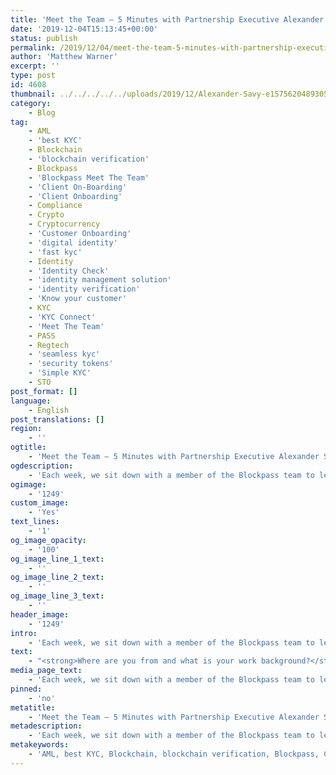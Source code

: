 ```yaml
---
title: 'Meet the Team — 5 Minutes with Partnership Executive Alexander Savy'
date: '2019-12-04T15:13:45+00:00'
status: publish
permalink: /2019/12/04/meet-the-team-5-minutes-with-partnership-executive-alexander-savy
author: 'Matthew Warner'
excerpt: ''
type: post
id: 4608
thumbnail: ../../../../../uploads/2019/12/Alexander-Savy-e1575620489305-150x150.png
category:
    - Blog
tag:
    - AML
    - 'best KYC'
    - Blockchain
    - 'blockchain verification'
    - Blockpass
    - 'Blockpass Meet The Team'
    - 'Client On-Boarding'
    - 'Client Onboarding'
    - Compliance
    - Crypto
    - Cryptocurrency
    - 'Customer Onboarding'
    - 'digital identity'
    - 'fast kyc'
    - Identity
    - 'Identity Check'
    - 'identity management solution'
    - 'identity verification'
    - 'Know your customer'
    - KYC
    - 'KYC Connect'
    - 'Meet The Team'
    - PASS
    - Regtech
    - 'seamless kyc'
    - 'security tokens'
    - 'Simple KYC'
    - STO
post_format: []
language:
    - English
post_translations: []
region:
    - ''
ogtitle:
    - 'Meet the Team — 5 Minutes with Partnership Executive Alexander Savy'
ogdescription:
    - 'Each week, we sit down with a member of the Blockpass team to learn where they come from, what their day to day looks like, and what they love about blockchain.  '
ogimage:
    - '1249'
custom_image:
    - 'Yes'
text_lines:
    - '1'
og_image_opacity:
    - '100'
og_image_line_1_text:
    - ''
og_image_line_2_text:
    - ''
og_image_line_3_text:
    - ''
header_image:
    - '1249'
intro:
    - 'Each week, we sit down with a member of the Blockpass team to learn where they come from, what their day to day looks like, and what they love about blockchain.  '
text:
    - "<strong>Where are you from and what is your work background?</strong>\r\nI come from a financial industry background, with 10+ years experience in insurance, payments and the blockchain industry.\r\n\r\n<strong>What is your role at Blockpass?</strong>\r\nI assist big companies in understanding the value of the Blockpass products and help them to comply with current AML regulations and KYC requirements.\r\n\r\n<strong>What do your daily activities look like?</strong>\r\nMy day can be broadly split into three main areas:\r\n1) Discussing with customers on the potential threats of not performing full client verification.\r\n2) Discussing current AML and KYC requirements from regulators.\r\n3) Explaining the automatisation of client verifications and how much simpler the process is with Blockpass’ solutions.\r\n\r\n<strong>How did you get involved in Blockpass?</strong>\r\nI met Adam and Hans at one of the blockchain conferences in London, where I was representing another blockchain company. Since then I began following the updates of the company and recently decided that now is the right moment to join the KYC and AML revolution!\r\n\r\n<strong>What’s your favourite blockchain related benefit?</strong>\r\nTransparency.\r\n\r\n<strong>Where do you see the industry headed over the next 5 years?</strong>\r\nI think blockchain is going to see massive adoption.\r\n\r\n<strong>If you could spend an hour with anyone from history, who would it be and why?</strong>\r\nHenry Ford, to talk with him about how he changed the whole industry, and what his main motivation was."
media_page_text:
    - 'Each week, we sit down with a member of the Blockpass team to learn where they come from, what their day to day looks like, and what they love about blockchain.  '
pinned:
    - 'no'
metatitle:
    - 'Meet the Team — 5 Minutes with Partnership Executive Alexander Savy'
metadescription:
    - 'Each week, we sit down with a member of the Blockpass team to learn where they come from, what their day to day looks like, and what they love about blockchain.  '
metakeywords:
    - 'AML, best KYC, Blockchain, blockchain verification, Blockpass, Client On-Boarding, Client Onboarding, Compliance, Crypto, Cryptocurrency, Customer Onboarding, digital identity, fast kyc, Identity, Identity Check, identity management solution, identity verification, Know your customer, KYC, KYC Connect, PASS, Regtech, seamless kyc, security tokens, Simple KYC, STO, Meet The Team'
---
```

<!DOCTYPE html PUBLIC "-//W3C//DTD HTML 4.0 Transitional//EN" "http://www.w3.org/TR/REC-html40/loose.dtd">
<?xml encoding="UTF-8">
